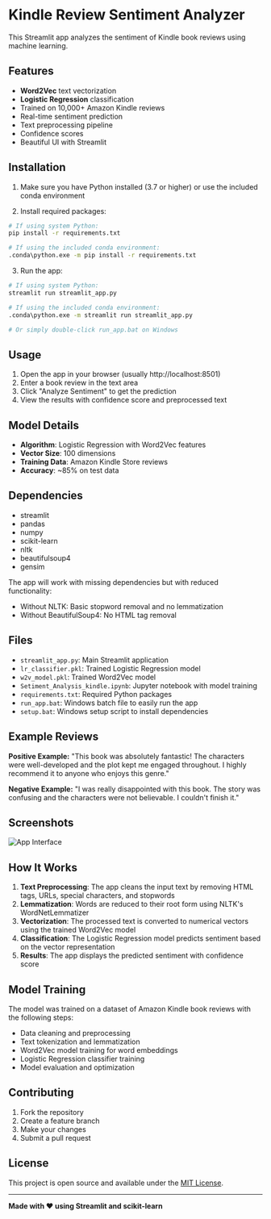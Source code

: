# Kindle Review Sentiment Analyzer

This Streamlit app analyzes the sentiment of Kindle book reviews using machine learning.

## Features

- **Word2Vec** text vectorization
- **Logistic Regression** classification
- Trained on 10,000+ Amazon Kindle reviews
- Real-time sentiment prediction
- Text preprocessing pipeline
- Confidence scores
- Beautiful UI with Streamlit

## Installation

1. Make sure you have Python installed (3.7 or higher) or use the included conda environment

2. Install required packages:
```bash
# If using system Python:
pip install -r requirements.txt

# If using the included conda environment:
.conda\python.exe -m pip install -r requirements.txt
```

3. Run the app:
```bash
# If using system Python:
streamlit run streamlit_app.py

# If using the included conda environment:
.conda\python.exe -m streamlit run streamlit_app.py

# Or simply double-click run_app.bat on Windows
```

## Usage

1. Open the app in your browser (usually http://localhost:8501)
2. Enter a book review in the text area
3. Click "Analyze Sentiment" to get the prediction
4. View the results with confidence score and preprocessed text

## Model Details

- **Algorithm**: Logistic Regression with Word2Vec features
- **Vector Size**: 100 dimensions
- **Training Data**: Amazon Kindle Store reviews
- **Accuracy**: ~85% on test data

## Dependencies

- streamlit
- pandas
- numpy
- scikit-learn
- nltk
- beautifulsoup4
- gensim

The app will work with missing dependencies but with reduced functionality:
- Without NLTK: Basic stopword removal and no lemmatization
- Without BeautifulSoup4: No HTML tag removal

## Files

- `streamlit_app.py`: Main Streamlit application
- `lr_classifier.pkl`: Trained Logistic Regression model
- `w2v_model.pkl`: Trained Word2Vec model
- `Setiment_Analysis_kindle.ipynb`: Jupyter notebook with model training
- `requirements.txt`: Required Python packages
- `run_app.bat`: Windows batch file to easily run the app
- `setup.bat`: Windows setup script to install dependencies

## Example Reviews

**Positive Example:**
"This book was absolutely fantastic! The characters were well-developed and the plot kept me engaged throughout. I highly recommend it to anyone who enjoys this genre."

**Negative Example:**
"I was really disappointed with this book. The story was confusing and the characters were not believable. I couldn't finish it."

## Screenshots

![App Interface](https://via.placeholder.com/800x400?text=Streamlit+App+Interface)

## How It Works

1. **Text Preprocessing**: The app cleans the input text by removing HTML tags, URLs, special characters, and stopwords
2. **Lemmatization**: Words are reduced to their root form using NLTK's WordNetLemmatizer
3. **Vectorization**: The processed text is converted to numerical vectors using the trained Word2Vec model
4. **Classification**: The Logistic Regression model predicts sentiment based on the vector representation
5. **Results**: The app displays the predicted sentiment with confidence score

## Model Training

The model was trained on a dataset of Amazon Kindle book reviews with the following steps:
- Data cleaning and preprocessing
- Text tokenization and lemmatization
- Word2Vec model training for word embeddings
- Logistic Regression classifier training
- Model evaluation and optimization

## Contributing

1. Fork the repository
2. Create a feature branch
3. Make your changes
4. Submit a pull request

## License

This project is open source and available under the [MIT License](LICENSE).

---

**Made with ❤️ using Streamlit and scikit-learn**

